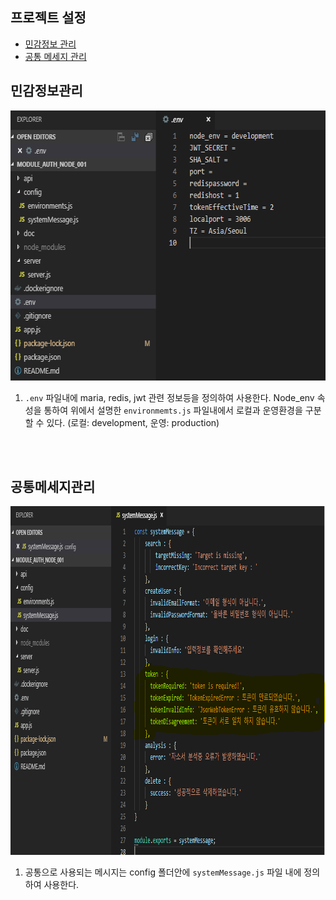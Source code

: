 프로젝트 설정
---------------------------
* [민감정보 관리](#민감정보관리)  
* [공통 메세지 관리](#공통메세지관리)  

민감정보관리
 ---------------------------------
 <p float="left">
  <img src="./img/img_003.PNG" width="635" height="432"/>
 </p>
 
 1. `.env` 파일내에 maria, redis, jwt 관련 정보등을 정의하여 사용한다. Node_env 속성을 통하여 위에서 설명한 `environmemts.js` 파일내에서 로컬과 운영환경을 구분 할 수 있다. (로컬: development, 운영: production)
<br/>
<br/>

공통메세지관리
---------------------------------
 <p float="left">
  <img src="./img/img_004.PNG" width="925" height="558"/>  
 </p>
 
 1. 공통으로 사용되는 메시지는 config 폴더안에 `systemMessage.js` 파일 내에 정의하여 사용한다.
<br/>
<br/>
